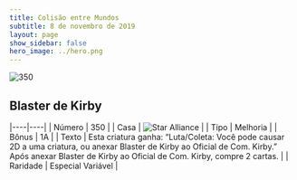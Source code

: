 ```yaml
---
title: Colisão entre Mundos
subtitle: 8 de novembro de 2019
layout: page
show_sidebar: false
hero_image: ../hero.png
---
```


![350](https://cdn.keyforgegame.com/media/card_front/pt/452_350_C2HJCMR7QQ26_pt.png)

## Blaster de Kirby

|----|----|
| Número | 350 |
| Casa | ![Star Alliance](https://archonarcana.com/images/thumb/7/7d/Star_Alliance.png/22px-Star_Alliance.png "Aliança Estelar") |
| Tipo | Melhoria |
| Bônus | 1A |
| Texto | Esta criatura ganha: “Luta/Coleta: Você pode causar 2D a uma criatura, ou anexar Blaster de Kirby ao Oficial de Com. Kirby.”  Após anexar Blaster de Kirby ao Oficial de Com. Kirby, compre 2 cartas. |
| Raridade | Especial Variável |
